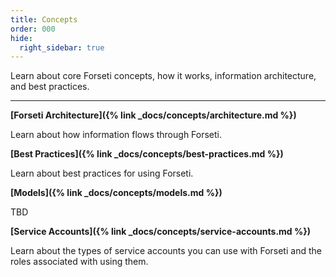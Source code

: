 ```yaml
---
title: Concepts 
order: 000
hide:
  right_sidebar: true
---
```

Learn about core Forseti concepts, how it works, information
architecture, and best practices.

---

**[Forseti Architecture]({% link _docs/concepts/architecture.md %})**

Learn about how information flows through Forseti.

**[Best Practices]({% link _docs/concepts/best-practices.md %})**

Learn about best practices for using Forseti.

**[Models]({% link _docs/concepts/models.md %})**

TBD

**[Service Accounts]({% link _docs/concepts/service-accounts.md %})**

Learn about the types of service accounts you can use with Forseti and
the roles associated with using them.

